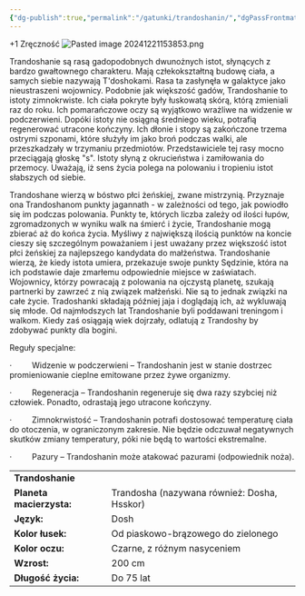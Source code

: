 ```yaml
---
{"dg-publish":true,"permalink":"/gatunki/trandoshanin/","dgPassFrontmatter":true}
---
```


+1 Zręczność
![Pasted image 20241221153853.png](/img/user/Obrazy/Pasted%20image%2020241221153853.png)

Trandoshanie są rasą gadopodobnych dwunożnych istot, słynących z bardzo gwałtownego charakteru. Mają człekokształtną budowę ciała, a samych siebie nazywają T'doshokami. Rasa ta zasłynęła w galaktyce jako nieustraszeni wojownicy. Podobnie jak większość gadów, Trandoshanie to istoty zimnokrwiste. Ich ciała pokryte były łuskowatą skórą, którą zmieniali raz do roku. Ich pomarańczowe oczy są wyjątkowo wrażliwe na widzenie w podczerwieni. Dopóki istoty nie osiągną średniego wieku, potrafią regenerować utracone kończyny. Ich dłonie i stopy są zakończone trzema ostrymi szponami, które służyły im jako broń podczas walki, ale przeszkadzały w trzymaniu przedmiotów. Przedstawiciele tej rasy mocno przeciągają głoskę "s". Istoty słyną z okrucieństwa i zamiłowania do przemocy. Uważają, iż sens życia polega na polowaniu i tropieniu istot słabszych od siebie.

Trandoshane wierzą w bóstwo płci żeńskiej, zwane mistrzynią. Przyznaje ona Trandoshanom punkty jagannath - w zależności od tego, jak powiodło się im podczas polowania. Punkty te, których liczba zależy od ilości łupów, zgromadzonych w wyniku walk na śmierć i życie, Trandoshanie mogą zbierać aż do końca życia. Myśliwy z największą ilością punktów na koncie cieszy się szczególnym poważaniem i jest uważany przez większość istot płci żeńskiej za najlepszego kandydata do małżeństwa. Trandoshanie wierzą, że kiedy istota umiera, przekazuje swoje punkty Sędzinie, która na ich podstawie daje zmarłemu odpowiednie miejsce w zaświatach. Wojownicy, którzy powracają z polowania na ojczystą planetę, szukają partnerki by zawrzeć z nią związek małżeński. Nie są to jednak związki na całe życie. Tradoshanki składają później jaja i doglądają ich, aż wykluwają się młode. Od najmłodszych lat Trandoshanie byli poddawani treningom i walkom. Kiedy zaś osiągają wiek dojrzały, odlatują z Trandoshy by zdobywać punkty dla bogini.

Reguły specjalne:

·         Widzenie w podczerwieni – Trandoshanin jest w stanie dostrzec promieniowanie cieplne emitowane przez żywe organizmy.

·         Regeneracja – Trandoshanin regeneruje się dwa razy szybciej niż człowiek. Ponadto, odrastają jego utracone kończyny.

·         Zimnokrwistość – Trandoshanin potrafi dostosować temperaturę ciała do otoczenia, w ograniczonym zakresie. Nie będzie odczuwał negatywnych skutków zmiany temperatury, póki nie będą to wartości ekstremalne.

·         Pazury – Trandoshanin może atakować pazurami (odpowiednik noża).

|   |   |
|---|---|
|**Trandoshanie**|   |
|**Planeta macierzysta:**|Trandosha (nazywana również: Dosha, Hsskor)|
|**Język:**|Dosh|
|**Kolor łusek:**|Od piaskowo-brązowego do zielonego|
|**Kolor oczu:**|Czarne, z różnym nasyceniem|
|**Wzrost:**|200 cm|
|**Długość życia:**|Do 75 lat|